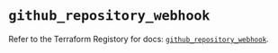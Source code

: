 # `github_repository_webhook`

Refer to the Terraform Registory for docs: [`github_repository_webhook`](https://registry.terraform.io/providers/integrations/github/5.32.0/docs/resources/repository_webhook).
